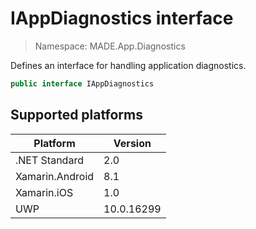 # IAppDiagnostics interface

> Namespace: MADE.App.Diagnostics

Defines an interface for handling application diagnostics.

```csharp
public interface IAppDiagnostics
```

## Supported platforms

| Platform | Version |
| --- | --- |
| .NET Standard | 2.0 |
| Xamarin.Android | 8.1 |
| Xamarin.iOS  | 1.0 |
| UWP | 10.0.16299 | 